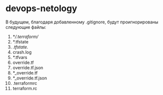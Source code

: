 # devops-netology
В будущем, благодаря добавленному .gitignore, будут проигнорированы следующие файлы:
1)	**/.terraform/*
2)	*.tfstate
3)	*.tfstate.*
4)	crash.log
5)	*.tfvars
6)	override.tf
7)	override.tf.json
8)	*_override.tf
9)	*_override.tf.json
10)	.terraformrc
11)	terraform.rc

